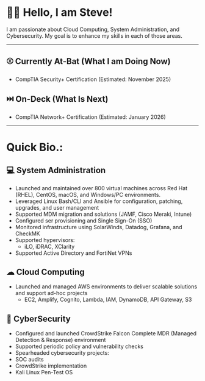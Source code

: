 # ✌🏻 Hello, I am Steve!

I am passionate about Cloud Computing, System Administration, and Cybersecurity.
My goal is to enhance my skills in each of those areas.

---



⚾️ Currently At-Bat (What I am Doing Now)
 ---
* CompTIA Security+ Certification (Estimated: November 2025)


⏭️ On-Deck (What Is Next)
---
* CompTIA Network+ Certification (Estimated: January 2026)

-----
# Quick Bio.: #
💻 System Administration
------------------------
* Launched and maintained over 800 virtual machines across Red Hat (RHEL), CentOS, macOS, and Windows/PC environments.
* Leveraged Linux Bash/CLI and Ansible for configuration, patching, upgrades, and user management
* Supported MDM migration and solutions (JAMF, Cisco Meraki, Intune)
* Configured ser provisioning and Single Sign-On (SSO)
* Monitored infrastructure using SolarWinds, Datadog, Grafana, and CheckMK
* Supported hypervisors:
  * iLO, iDRAC, XClarity
* Supported Active Directory and FortiNet VPNs

☁ Cloud Computing
---------------
* Launched and managed AWS environments to deliver scalable solutions and support ad-hoc projects
  * EC2, Amplify, Cognito, Lambda, IAM, DynamoDB, API Gateway, S3

🔐 CyberSecurity
--------------
* Configured and launched CrowdStrike Falcon Complete MDR (Managed Detection & Response) environment
* Supported periodic policy and vulnerability checks
* Spearheaded cybersecurity projects:
 * SOC audits
 * CrowdStrike implementation
 * Kali Linux Pen-Test OS








<!--
**stevofranchise/stevofranchise** is a ✨ _special_ ✨ repository because its `README.md` (this file) appears on your GitHub profile.

Here are some ideas to get you started:

- 🔭 I’m currently working on ...
- 🌱 I’m currently learning ...
- 👯 I’m looking to collaborate on ...
- 🤔 I’m looking for help with ...
- 💬 Ask me about ...
- 📫 How to reach me: ...
- 😄 Pronouns: ...
- ⚡ Fun fact: ...
-->

